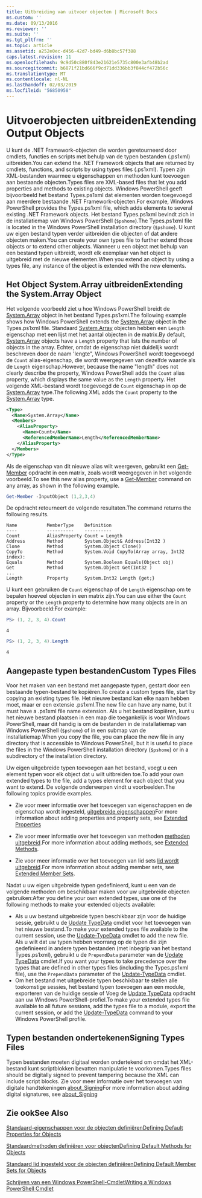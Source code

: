 ```yaml
---
title: Uitbreiding van uitvoer objecten | Microsoft Docs
ms.custom: ''
ms.date: 09/13/2016
ms.reviewer: ''
ms.suite: ''
ms.tgt_pltfrm: ''
ms.topic: article
ms.assetid: a252e0ec-d456-42d7-bd49-d6b8bc57f388
caps.latest.revision: 11
ms.openlocfilehash: 9c9d50c880f843e21621e5735c800e3afb48b2ad
ms.sourcegitcommit: b6871f21bd666f9cd71dd336bb3f844cf472b56c
ms.translationtype: MT
ms.contentlocale: nl-NL
ms.lasthandoff: 02/03/2019
ms.locfileid: "56850958"
---
```

# <a name="extending-output-objects"></a><span data-ttu-id="146df-102">Uitvoerobjecten uitbreiden</span><span class="sxs-lookup"><span data-stu-id="146df-102">Extending Output Objects</span></span>

<span data-ttu-id="146df-103">U kunt de .NET Framework-objecten die worden geretourneerd door cmdlets, functies en scripts met behulp van de typen bestanden (.ps1xml) uitbreiden.</span><span class="sxs-lookup"><span data-stu-id="146df-103">You can extend the .NET Framework objects that are returned by cmdlets, functions, and scripts by using types files (.ps1xml).</span></span> <span data-ttu-id="146df-104">Typen zijn XML-bestanden waarmee u eigenschappen en methoden kunt toevoegen aan bestaande objecten.</span><span class="sxs-lookup"><span data-stu-id="146df-104">Types files are XML-based files that let you add properties and methods to existing objects.</span></span> <span data-ttu-id="146df-105">Windows PowerShell geeft bijvoorbeeld het bestand Types.ps1xml dat elementen worden toegevoegd aan meerdere bestaande .NET Framework-objecten.</span><span class="sxs-lookup"><span data-stu-id="146df-105">For example, Windows PowerShell provides the Types.ps1xml file, which adds elements to several existing .NET Framework objects.</span></span> <span data-ttu-id="146df-106">Het bestand Types.ps1xml bevindt zich in de installatiemap van Windows PowerShell (`$pshome`).</span><span class="sxs-lookup"><span data-stu-id="146df-106">The Types.ps1xml file is located in the Windows PowerShell installation directory (`$pshome`).</span></span> <span data-ttu-id="146df-107">U kunt uw eigen bestand typen verder uitbreiden die objecten of dat andere objecten maken.</span><span class="sxs-lookup"><span data-stu-id="146df-107">You can create your own types file to further extend those objects or to extend other objects.</span></span> <span data-ttu-id="146df-108">Wanneer u een object met behulp van een bestand typen uitbreidt, wordt elk exemplaar van het object is uitgebreid met de nieuwe elementen.</span><span class="sxs-lookup"><span data-stu-id="146df-108">When you extend an object by using a types file, any instance of the object is extended with the new elements.</span></span>

## <a name="extending-the-systemarray-object"></a><span data-ttu-id="146df-109">Het Object System.Array uitbreiden</span><span class="sxs-lookup"><span data-stu-id="146df-109">Extending the System.Array Object</span></span>

<span data-ttu-id="146df-110">Het volgende voorbeeld ziet u hoe Windows PowerShell breidt de [System.Array](/dotnet/api/System.Array) object in het bestand Types.ps1xml.</span><span class="sxs-lookup"><span data-stu-id="146df-110">The following example shows how Windows PowerShell extends the [System.Array](/dotnet/api/System.Array) object in the Types.ps1xml file.</span></span> <span data-ttu-id="146df-111">Standaard [System.Array](/dotnet/api/System.Array) objecten hebben een `Length` eigenschap met een lijst met het aantal objecten in de matrix.</span><span class="sxs-lookup"><span data-stu-id="146df-111">By default, [System.Array](/dotnet/api/System.Array) objects have a `Length` property that lists the number of objects in the array.</span></span> <span data-ttu-id="146df-112">Echter, omdat de eigenschap niet duidelijk wordt beschreven door de naam 'lengte", Windows PowerShell wordt toegevoegd de `Count` alias-eigenschap, die wordt weergegeven van dezelfde waarde als de `Length` eigenschap.</span><span class="sxs-lookup"><span data-stu-id="146df-112">However, because the name "length" does not clearly describe the property, Windows PowerShell adds the `Count` alias property, which displays the same value as the `Length` property.</span></span> <span data-ttu-id="146df-113">Het volgende XML-bestand wordt toegevoegd de `Count` eigenschap in op de [System.Array](/dotnet/api/System.Array) type.</span><span class="sxs-lookup"><span data-stu-id="146df-113">The following XML adds the `Count` property to the [System.Array](/dotnet/api/System.Array) type.</span></span>

```xml
<Type>
  <Name>System.Array</Name>
  <Members>
    <AliasProperty>
      <Name>Count</Name>
      <ReferencedMemberName>Length</ReferencedMemberName>
    </AliasProperty>
  </Members>
</Type>

```

<span data-ttu-id="146df-114">Als de eigenschap van dit nieuwe alias wilt weergeven, gebruikt een [Get-Member](/powershell/module/Microsoft.PowerShell.Utility/Get-Member) opdracht in een matrix, zoals wordt weergegeven in het volgende voorbeeld.</span><span class="sxs-lookup"><span data-stu-id="146df-114">To see this new alias property, use a [Get-Member](/powershell/module/Microsoft.PowerShell.Utility/Get-Member) command on any array, as shown in the following example.</span></span>

```powershell
Get-Member -InputObject (1,2,3,4)
```

<span data-ttu-id="146df-115">De opdracht retourneert de volgende resultaten.</span><span class="sxs-lookup"><span data-stu-id="146df-115">The command returns the following results.</span></span>
```output
Name           MemberType    Definition
----           ----------    ----------
Count          AliasProperty Count = Length
Address        Method        System.Object& Address(Int32 )
Clone          Method        System.Object Clone()
CopyTo         Method        System.Void CopyTo(Array array, Int32 index):
Equals         Method        System.Boolean Equals(Object obj)
Get            Method        System.Object Get(Int32 )
...
Length         Property      System.Int32 Length {get;}
```
<span data-ttu-id="146df-116">U kunt een gebruiken de `Count` eigenschap of de `Length` eigenschap om te bepalen hoeveel objecten in een matrix zijn.</span><span class="sxs-lookup"><span data-stu-id="146df-116">You can use either the `Count` property or the `Length` property to determine how many objects are in an array.</span></span> <span data-ttu-id="146df-117">Bijvoorbeeld:</span><span class="sxs-lookup"><span data-stu-id="146df-117">For example:</span></span>

```powershell
PS> (1, 2, 3, 4).Count
```

```output
4
```

```powershell
PS> (1, 2, 3, 4).Length
```

```output
4
```

## <a name="custom-types-files"></a><span data-ttu-id="146df-118">Aangepaste typen bestanden</span><span class="sxs-lookup"><span data-stu-id="146df-118">Custom Types Files</span></span>

<span data-ttu-id="146df-119">Voor het maken van een bestand met aangepaste typen, gestart door een bestaande typen-bestand te kopiëren.</span><span class="sxs-lookup"><span data-stu-id="146df-119">To create a custom types file, start by copying an existing types file.</span></span> <span data-ttu-id="146df-120">Het nieuwe bestand kan elke naam hebben moet, maar er een extensie .ps1xml.</span><span class="sxs-lookup"><span data-stu-id="146df-120">The new file can have any name, but it must have a .ps1xml file name extension.</span></span> <span data-ttu-id="146df-121">Als u het bestand kopiëren, kunt u het nieuwe bestand plaatsen in een map die toegankelijk is voor Windows PowerShell, maar dit handig is om de bestanden in de installatiemap van Windows PowerShell (`$pshome`) of in een submap van de installatiemap.</span><span class="sxs-lookup"><span data-stu-id="146df-121">When you copy the file, you can place the new file in any directory that is accessible to Windows PowerShell, but it is useful to place the files in the Windows PowerShell installation directory (`$pshome`) or in a subdirectory of the installation directory.</span></span>

<span data-ttu-id="146df-122">Uw eigen uitgebreide typen toevoegen aan het bestand, voegt u een element typen voor elk object dat u wilt uitbreiden toe.</span><span class="sxs-lookup"><span data-stu-id="146df-122">To add your own extended types to the file, add a types element for each object that you want to extend.</span></span> <span data-ttu-id="146df-123">De volgende onderwerpen vindt u voorbeelden.</span><span class="sxs-lookup"><span data-stu-id="146df-123">The following topics provide examples.</span></span>

- <span data-ttu-id="146df-124">Zie voor meer informatie over het toevoegen van eigenschappen en de eigenschap wordt ingesteld, [uitgebreide eigenschappen](./extending-properties-for-objects.md)</span><span class="sxs-lookup"><span data-stu-id="146df-124">For more information about adding properties and property sets, see [Extended Properties](./extending-properties-for-objects.md)</span></span>

- <span data-ttu-id="146df-125">Zie voor meer informatie over het toevoegen van methoden [methoden uitgebreid](./defining-default-methods-for-objects.md).</span><span class="sxs-lookup"><span data-stu-id="146df-125">For more information about adding methods, see [Extended Methods](./defining-default-methods-for-objects.md).</span></span>

- <span data-ttu-id="146df-126">Zie voor meer informatie over het toevoegen van lid sets [lid wordt uitgebreid](./defining-default-member-sets-for-objects.md).</span><span class="sxs-lookup"><span data-stu-id="146df-126">For more information about adding member sets, see [Extended Member Sets](./defining-default-member-sets-for-objects.md).</span></span>

<span data-ttu-id="146df-127">Nadat u uw eigen uitgebreide typen gedefinieerd, kunt u een van de volgende methoden om beschikbaar maken voor uw uitgebreide objecten gebruiken:</span><span class="sxs-lookup"><span data-stu-id="146df-127">After you define your own extended types, use one of the following methods to make your extended objects available:</span></span>

- <span data-ttu-id="146df-128">Als u uw bestand uitgebreide typen beschikbaar zijn voor de huidige sessie, gebruikt u de [Update TypeData](/powershell/module/Microsoft.PowerShell.Utility/Update-TypeData) cmdlet voor het toevoegen van het nieuwe bestand.</span><span class="sxs-lookup"><span data-stu-id="146df-128">To make your extended types file available to the current session, use the [Update-TypeData](/powershell/module/Microsoft.PowerShell.Utility/Update-TypeData) cmdlet to add the new file.</span></span> <span data-ttu-id="146df-129">Als u wilt dat uw typen hebben voorrang op de typen die zijn gedefinieerd in andere typen bestanden (met inbegrip van het bestand Types.ps1xml), gebruikt u de `PrependData` parameter van de [Update TypeData](/powershell/module/Microsoft.PowerShell.Utility/Update-TypeData) cmdlet.</span><span class="sxs-lookup"><span data-stu-id="146df-129">If you want your types to take precedence over the types that are defined in other types files (including the Types.ps1xml file), use the `PrependData` parameter of the [Update-TypeData](/powershell/module/Microsoft.PowerShell.Utility/Update-TypeData) cmdlet.</span></span>
- <span data-ttu-id="146df-130">Om het bestand met uitgebreide typen beschikbaar te stellen alle toekomstige sessies, het bestand typen toevoegen aan een module, exporteren van de huidige sessie of Voeg de [Update TypeData](/powershell/module/Microsoft.PowerShell.Utility/Update-TypeData) opdracht aan uw Windows PowerShell-profiel.</span><span class="sxs-lookup"><span data-stu-id="146df-130">To make your extended types file available to all future sessions, add the types file to a module, export the current session, or add the [Update-TypeData](/powershell/module/Microsoft.PowerShell.Utility/Update-TypeData) command to your Windows PowerShell profile.</span></span>

## <a name="signing-types-files"></a><span data-ttu-id="146df-131">Typen bestanden ondertekenen</span><span class="sxs-lookup"><span data-stu-id="146df-131">Signing Types Files</span></span>

<span data-ttu-id="146df-132">Typen bestanden moeten digitaal worden ondertekend om omdat het XML-bestand kunt scriptblokken bevatten manipulatie te voorkomen.</span><span class="sxs-lookup"><span data-stu-id="146df-132">Types files should be digitally signed to prevent tampering because the XML can include script blocks.</span></span> <span data-ttu-id="146df-133">Zie voor meer informatie over het toevoegen van digitale handtekeningen [about_Signing](/powershell/module/microsoft.powershell.core/about/about_signing)</span><span class="sxs-lookup"><span data-stu-id="146df-133">For more information about adding digital signatures, see [about_Signing](/powershell/module/microsoft.powershell.core/about/about_signing)</span></span>

## <a name="see-also"></a><span data-ttu-id="146df-134">Zie ook</span><span class="sxs-lookup"><span data-stu-id="146df-134">See Also</span></span>

[<span data-ttu-id="146df-135">Standaard-eigenschappen voor de objecten definiëren</span><span class="sxs-lookup"><span data-stu-id="146df-135">Defining Default Properties for Objects</span></span>](./extending-properties-for-objects.md)

[<span data-ttu-id="146df-136">Standaardmethoden definiëren voor objecten</span><span class="sxs-lookup"><span data-stu-id="146df-136">Defining Default Methods for Objects</span></span>](./defining-default-methods-for-objects.md)

[<span data-ttu-id="146df-137">Standaard lid ingesteld voor de objecten definiëren</span><span class="sxs-lookup"><span data-stu-id="146df-137">Defining Default Member Sets for Objects</span></span>](./defining-default-member-sets-for-objects.md)

[<span data-ttu-id="146df-138">Schrijven van een Windows PowerShell-Cmdlet</span><span class="sxs-lookup"><span data-stu-id="146df-138">Writing a Windows PowerShell Cmdlet</span></span>](./writing-a-windows-powershell-cmdlet.md)
